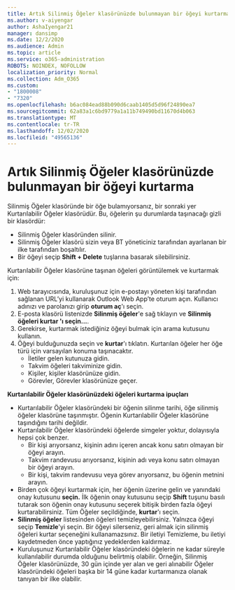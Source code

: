 ```yaml
---
title: Artık Silinmiş Öğeler klasörünüzde bulunmayan bir öğeyi kurtarma
ms.author: v-aiyengar
author: AshaIyengar21
manager: dansimp
ms.date: 12/2/2020
ms.audience: Admin
ms.topic: article
ms.service: o365-administration
ROBOTS: NOINDEX, NOFOLLOW
localization_priority: Normal
ms.collection: Adm_O365
ms.custom:
- "1800008"
- "7320"
ms.openlocfilehash: b6ac084ead88b090d6caab1405d5d96f24890ea7
ms.sourcegitcommit: 62a83a1c6bd9779a1a11b749490bd11670d4b063
ms.translationtype: MT
ms.contentlocale: tr-TR
ms.lasthandoff: 12/02/2020
ms.locfileid: "49565136"
---
```

# <a name="recover-an-item-thats-no-longer-in-your-deleted-items-folder"></a>Artık Silinmiş Öğeler klasörünüzde bulunmayan bir öğeyi kurtarma

Silinmiş Öğeler klasöründe bir öğe bulamıyorsanız, bir sonraki yer Kurtarılabilir Öğeler klasörüdür. Bu, öğelerin şu durumlarda taşınacağı gizli bir klasördür:
- Silinmiş Öğeler klasöründen silinir.
- Silinmiş Öğeler klasörü sizin veya BT yöneticiniz tarafından ayarlanan bir ilke tarafından boşaltılır.
- Bir öğeyi seçip **Shift + Delete** tuşlarına basarak silebilirsiniz.

Kurtarılabilir Öğeler klasörüne taşınan öğeleri görüntülemek ve kurtarmak için:
1. Web tarayıcısında, kuruluşunuz için e-postayı yöneten kişi tarafından sağlanan URL’yi kullanarak Outlook Web App’te oturum açın. Kullanıcı adınızı ve parolanızı girip **oturum aç**'ı seçin.
1. E-posta klasörü listenizde **Silinmiş öğeler**'e sağ tıklayın ve **Silinmiş öğeleri kurtar 'ı seçin...**.
1. Gerekirse, kurtarmak istediğiniz öğeyi bulmak için arama kutusunu kullanın.
1. Öğeyi bulduğunuzda seçin ve **kurtar**'ı tıklatın.
   Kurtarılan öğeler her öğe türü için varsayılan konuma taşınacaktır.
    - İletiler gelen kutunuza gidin.
    - Takvim öğeleri takviminize gidin.
    - Kişiler, kişiler klasörünüze gidin.
    - Görevler, Görevler klasörünüze geçer.

**Kurtarılabilir Öğeler klasörünüzdeki öğeleri kurtarma ipuçları**

- Kurtarılabilir Öğeler klasöründeki bir öğenin silinme tarihi, öğe silinmiş öğeler klasörüne taşınmıştır. Öğenin Kurtarılabilir Öğeler klasörüne taşındığını tarihi değildir.
- Kurtarılabilir Öğeler klasöründeki öğelerde simgeler yoktur, dolayısıyla hepsi çok benzer.
    - Bir kişi arıyorsanız, kişinin adını içeren ancak konu satırı olmayan bir öğeyi arayın.
    - Takvim randevusu arıyorsanız, kişinin adı veya konu satırı olmayan bir öğeyi arayın.
    - Bir kişi, takvim randevusu veya görev arıyorsanız, bu öğenin metnini arayın.
- Birden çok öğeyi kurtarmak için, her öğenin üzerine gelin ve yanındaki onay kutusunu **seçin.** İlk öğenin onay kutusunu seçip **Shift** tuşunu basılı tutarak son öğenin onay kutusunu seçerek bitişik birden fazla öğeyi kurtarabilirsiniz. Tüm Öğeler seçildiğinde, **kurtar**'ı seçin.
- **Silinmiş öğeler** listesinden öğeleri temizleyebilirsiniz. Yalnızca öğeyi seçip **Temizle**'yi seçin. Bir öğeyi silerseniz, geri almak için silinmiş öğeleri kurtar seçeneğini kullanamazsınız. Bir iletiyi Temizleme, bu iletiyi kaydetmeden önce yaptığınız yedeklerden kaldırmaz.
- Kuruluşunuz Kurtarılabilir Öğeler klasöründeki öğelerin ne kadar süreyle kullanılabilir durumda olduğunu belirtmiş olabilir. Örneğin, Silinmiş Öğeler klasörünüzde, 30 gün içinde yer alan ve geri alınabilir Öğeler klasöründeki öğeleri başka bir 14 güne kadar kurtarmanıza olanak tanıyan bir ilke olabilir.
